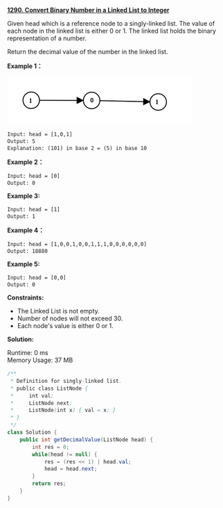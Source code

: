 **[1290. Convert Binary Number in a Linked List to Integer](https://leetcode.com/problems/convert-binary-number-in-a-linked-list-to-integer/)**

Given head which is a reference node to a singly-linked list. The value of each node in the linked list is either 0 or 1. The linked list holds the binary representation of a number.

Return the decimal value of the number in the linked list.

**Example 1：**

![](./png/1290.png)

```
Input: head = [1,0,1]
Output: 5
Explanation: (101) in base 2 = (5) in base 10

```

**Example 2：**

```
Input: head = [0]
Output: 0

```

**Example 3:**

```
Input: head = [1]
Output: 1

```

**Example 4：**

```
Input: head = [1,0,0,1,0,0,1,1,1,0,0,0,0,0,0]
Output: 18880

```

**Example 5:**

```
Input: head = [0,0]
Output: 0

```

**Constraints:**

* The Linked List is not empty.
* Number of nodes will not exceed 30.
* Each node's value is either 0 or 1.

**Solution:**

Runtime: 0 ms<br/>
Memory Usage: 37 MB

```java
/**
 * Definition for singly-linked list.
 * public class ListNode {
 *     int val;
 *     ListNode next;
 *     ListNode(int x) { val = x; }
 * }
 */
class Solution {
    public int getDecimalValue(ListNode head) {
        int res = 0;
        while(head != null) {
            res = (res << 1) | head.val;
            head = head.next;
        }
        return res;
    }
}

```


